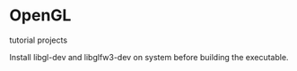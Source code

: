 # OpenGL
tutorial projects

Install libgl-dev and libglfw3-dev on system before building the executable. 